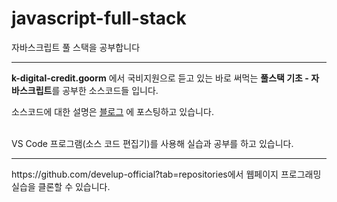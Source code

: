 # javascript-full-stack
자바스크립트 풀 스택을 공부합니다

----
**k-digital-credit.goorm** 에서 국비지원으로 듣고 있는 바로 써먹는 **풀스택 기초 - 자바스크립트**를 공부한 소스코드들 입니다. 

소스코드에 대한 설명은 [블로그](https://junghwan-hawaii.tistory.com/) 에 포스팅하고 있습니다. 

<br>
VS Code 프로그램(소스 코드 편집기)를 사용해 실습과 공부를 하고 있습니다. 

---
<p><a>https://github.com/develup-official?tab=repositories</a>에서 웹페이지 프로그래밍 실습을 클론할 수 있습니다.</p>
